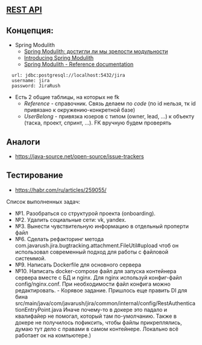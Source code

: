 ## [REST API](http://localhost:8080/doc)

## Концепция:

- Spring Modulith
    - [Spring Modulith: достигли ли мы зрелости модульности](https://habr.com/ru/post/701984/)
    - [Introducing Spring Modulith](https://spring.io/blog/2022/10/21/introducing-spring-modulith)
    - [Spring Modulith - Reference documentation](https://docs.spring.io/spring-modulith/docs/current-SNAPSHOT/reference/html/)

```
  url: jdbc:postgresql://localhost:5432/jira
  username: jira
  password: JiraRush
```

- Есть 2 общие таблицы, на которых не fk
    - _Reference_ - справочник. Связь делаем по _code_ (по id нельзя, тк id привязано к окружению-конкретной базе)
    - _UserBelong_ - привязка юзеров с типом (owner, lead, ...) к объекту (таска, проект, спринт, ...). FK вручную будем
      проверять

## Аналоги

- https://java-source.net/open-source/issue-trackers

## Тестирование

- https://habr.com/ru/articles/259055/

Список выполненных задач:
- №1. Разобраться со структурой проекта (onboarding).
- №2. Удалить социальные сети: vk, yandex.
- №3. Вынести чувствительную информацию в отдельный проперти файл
- №6. Сделать рефакторинг метода com.javarush.jira.bugtracking.attachment.FileUtil#upload чтоб он использовал современный подход для работы с файловой системмой.
- №9. Написать Dockerfile для основного сервера
- №10. Написать docker-compose файл для запуска контейнера сервера вместе с БД и nginx. Для nginx используй конфиг-файл config/nginx.conf. При необходимости файл конфига можно редактировать. - Корявое задание. Пришлось еще править DI для бина src/main/java/com/javarush/jira/common/internal/config/RestAuthenticationEntryPoint.java Иначе почему-то в докере это падало и квалифайер не помогал, который там по-умолчанию.
Также в докере не получилось пофиксить, чтобы файлы прикреплялись, думаю тут дело с правами в самом контейнере. Локально всё работает ок на компьютере.)

